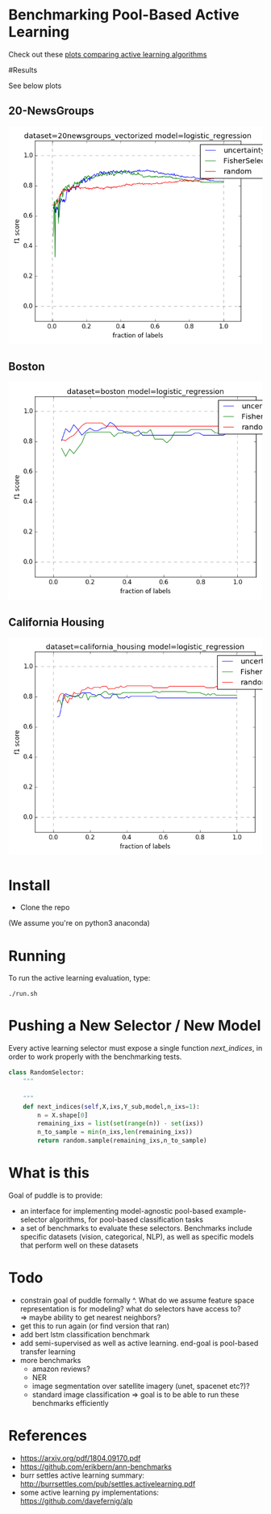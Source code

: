 # Benchmarking Pool-Based Active Learning
Check out these [plots comparing active learning algorithms](results/overview.html)


#Results

See below plots


20-NewsGroups
-------------
![20newsgroups](results/plots/20newsgroups_vectorized-logistic_regression.png)

Boston
-------------
![boston](results/plots/boston-logistic_regression.png)

California Housing
------------------
![california_housing](results/plots/california_housing-logistic_regression.png)




# Install
- Clone the repo

(We assume you're on python3 anaconda)


# Running
To run the active learning evaluation, type:

    ./run.sh

# Pushing a New Selector / New Model

Every active learning selector must expose a single function *next_indices*, in order to 
work properly with the benchmarking tests. 

```python
class RandomSelector:
    """
    
    """
    def next_indices(self,X,ixs,Y_sub,model,n_ixs=1):
        n = X.shape[0]
        remaining_ixs = list(set(range(n)) - set(ixs))
        n_to_sample = min(n_ixs,len(remaining_ixs))
        return random.sample(remaining_ixs,n_to_sample)

```


# What is this
Goal of puddle is to provide:
* an interface for implementing model-agnostic pool-based example-selector algorithms, for pool-based classification tasks
* a set of benchmarks to evaluate these selectors.  Benchmarks include specific datasets (vision, categorical, NLP), as well as specific models that perform well on these datasets

# Todo
* constrain goal of puddle formally ^.  What do we assume feature space representation is for modeling?  what do selectors have access to?  
    => maybe ability to get nearest neighbors?
* get this to run again (or find version that ran)
* add bert lstm classification benchmark
* add semi-supervised as well as active learning.  end-goal is pool-based transfer learning
* more benchmarks
    * amazon reviews?  
    * NER
    * image segmentation over satellite imagery (unet, spacenet etc?)?
    * standard image classification
    => goal is to be able to run these benchmarks efficiently

# References
* https://arxiv.org/pdf/1804.09170.pdf
* https://github.com/erikbern/ann-benchmarks
* burr settles active learning summary: http://burrsettles.com/pub/settles.activelearning.pdf
* some active learning py implementations: https://github.com/davefernig/alp

